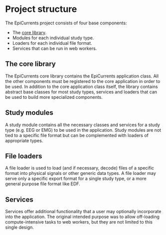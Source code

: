 Project structure
=================

The EpiCurrents project consists of four base components:
* The [core library](https://github.com/epicurrents/core).
* Modules for each individual study type.
* Loaders for each individual file format.
* Services that can be run in web workers.

## The core library

The EpiCurrents core library contains the EpiCurrents application class. All the other components must be registered to the core application in order to be used. In addition to the core application class itself, the library contains abstract base classes for most study types, services and loaders that can be used to build more specialized components.

## Study modules

A study module contains all the necessary classes and services for a study type (e.g. EEG or EMG) to be used in the application. Study modules are not tied to a specific file format but can be complemented with loaders of appropriate types.

## File loaders

A file loader is used to load (and if necessary, decode) files of a specific format into physical signals or other generic data types. A file loader may serve only a specific export format for a single study type, or a more general purpose file format like EDF.

## Services

Services offer additional functionality that a user may optionally incorporate into the application. The original intended purpose was to allow off-loading compute-intensive tasks to web workers, but they are not limited to this single design.